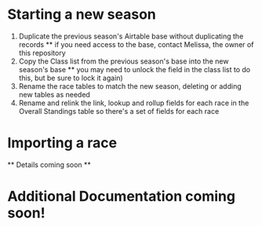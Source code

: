 # Starting a new season
1. Duplicate the previous season's Airtable base without duplicating the records
** if you need access to the base, contact Melissa, the owner of this repository
3. Copy the Class list from the previous season's base into the new season's base
** you may need to unlock the field in the class list to do this, but be sure to lock it again)
4. Rename the race tables to match the new season, deleting or adding new tables as needed
5. Rename and relink the link, lookup and rollup fields for each race in the Overall Standings table so there's a set of fields for each race

# Importing a race
** Details coming soon **

# Additional Documentation coming soon!

